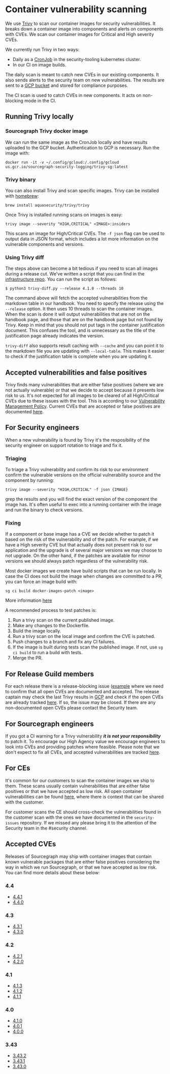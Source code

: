 # Container vulnerability scanning

We use [Trivy](https://github.com/aquasecurity/trivy) to scan our container images for security vulnerabilities. It breaks down a container image into components and alerts on components with CVEs. We scan our container images for Critical and High severity CVEs.

We currently run Trivy in two ways:

- Daily as a [CronJob](https://k8s.sgdev.org/github.com/sourcegraph/infrastructure/-/blob/security/tooling/trivy/README.md) in the security-tooling kubernetes cluster.
- In our CI on image builds.

The daily scan is meant to catch new CVEs in our existing components. It also sends alerts to the security team on new vulnerabilities. The results are sent to a [GCP bucket](https://console.cloud.google.com/storage/browser/trivy-results) and stored for compliance purposes.

The CI scan is used to catch CVEs in new components. It acts on non-blocking mode in the CI.

## Running Trivy locally

### Sourcegraph Trivy docker image

We can run the same image as the CronJob locally and have results uploaded to the GCP bucket. Authentication to GCP is necessary. Run the image with:

```
docker run -it -v ~/.config/gcloud:/.config/gcloud us.gcr.io/sourcegraph-security-logging/trivy-sg:latest
```

### Trivy binary

You can also install Trivy and scan specific images. Trivy can be installed with [homebrew](https://aquasecurity.github.io/trivy/v0.18.0/installation/):

```
brew install aquasecurity/trivy/trivy
```

Once Trivy is installed running scans on images is easy:

```
trivy image --severity "HIGH,CRITICAL" <IMAGE>:insiders
```

This scans an image for High/Critical CVEs. The `-f json` flag can be used to output data in JSON format, which includes a lot more information on the vulnerable components and versions.

### Using Trivy diff

The steps above can become a bit tedious if you need to scan all images during a release cut. We've written a script that you can find in the [infrastructure repo](https://github.com/sourcegraph/infrastructure/tree/main/security/tooling/trivy). You can run the script as follows:

```
$ python3 trivy-diff.py --release 4.1.0 --threads 10
```

The command above will fetch the accepted vulnerabilities from the markdown table in our handbook. You need to specify the release using the `--release` option. It then uses 10 threads to scan the container images. When the scan is done it will output vulnerabilities that are not on the handbook page, and those that are on the handbook page but not found by Trivy. Keep in mind that you should not put tags in the container justification document. This confuses the tool, and is unnecessary as the title of the justification page already indicates the version.

`trivy-diff` also supports result caching with `--cache` and you can point it to the markdown file you are updating with `--local-table`. This makes it easier to check if the justification table is complete when you are updating it.

## Accepted vulnerabilities and false positives

Trivy finds many vulnerabilities that are either false positives (where we are not actually vulnerable) or that we decide to accept because it presents low risk to us. It's not expected for all images to be cleared of all High/Critical CVEs due to these issues with the tool. This is according to our [Vulnerability Management Policy](../../../engineering/dev/policies/vulnerability-management-policy.md#acceptance-of-vulnerabilities). Current CVEs that are accepted or false positives are documented [here](https://github.com/sourcegraph/security-issues/issues?q=is%3Aopen+is%3Aissue+label%3Asource%2Ftrivy).

## For Security engineers

When a new vulnerability is found by Trivy it's the resposibility of the security engineer on support rotation to triage and fix it.

### Triaging

To triage a Trivy vulnerability and confirm its risk to our environment confirm the vulnerable versions on the official vulnerability source and the component by running:

```
trivy image --severity "HIGH,CRITICAL" -f json {IMAGE}
```

grep the results and you will find the exact version of the component the image has. It's often useful to exec into a running container with the image and run the binary to check versions.

### Fixing

If a component or base image has a CVE we decide whether to patch it based on the risk of the vulnerability and of the patch. For example, if we have a High severity CVE but that actually does not present risk to our application and the upgrade is of several major versions we may choose to not upgrade. On the other hand, if the patches are available for minor versions we should always patch regardless of the vulnerability risk.

Most docker images we create have build scripts that can be run locally. In case the CI does not build the image when changes are committed to a PR, you can force an image build with:

```
sg ci build docker-images-patch <image>
```

More information [here](../../../engineering/dev/process/deployments/testing.md#building-docker-images-for-a-specific-branch)

A recommended process to test patches is:

1. Run a trivy scan on the current published image.
2. Make any changes to the Dockerfile.
3. Build the image locally.
4. Run a trivy scan on the local image and confirm the CVE is patched.
5. Push changes to a branch and fix any CI failures.
6. If the image is built during tests scan the published image. If not, use `sg ci build` to run a build with tests.
7. Merge the PR.

## For Release Guild members

For each release there is a release-blocking issue ([example](https://github.com/sourcegraph/sourcegraph/issues/35774) where we need to confirm that all open CVEs are documented and accepted. The release captain may check the last Trivy results in [GCP](https://console.cloud.google.com/storage/browser/trivy-results) and check if the open CVEs are already tracked [here](https://github.com/sourcegraph/security-issues/issues?q=is%3Aopen+is%3Aissue+label%3Asource%2Ftrivy). If so, the issue may be closed. If there are any non-documented open CVEs please contact the Security team.

## For Sourcegraph engineers

If you got a CI warning for a Trivy vulnerability _**it is not your responsibility**_ to patch it. To encourage our High Agency value we encourage engineers to look into CVEs and providing patches where feasible. Please note that we don't expect to fix all CVEs, and accepted vulnerabilities are tracked [here](https://github.com/sourcegraph/security-issues/issues?q=is%3Aopen+is%3Aissue+label%3Asource%2Ftrivy).

## For CEs

It's common for our customers to scan the container images we ship to them. These scans usually contain vulnerabilities that are either false positives or that we have accepted as low risk. All open container vulnerabilities can be found [here](https://github.com/sourcegraph/security-issues/issues?q=is%3Aissue+is%3Aopen+label%3Asource%2Ftrivy), where there is context that can be shared with the customer.

For customer scans the CE should cross-check the vulnerabilities found in the customer scan with the ones we have documented in the `security-issues` repository. If we missed any please bring it to the attention of the Security team in the #security channel.

## Accepted CVEs

Releases of Sourcegraph may ship with container images that contain known vulnerable
packages that are either false positives considering the way in which we run Sourcegraph,
or that we have accepted as low risk. You can find more details about these below:

### 4.4

- [4.4.1](./4-4-1.md)
- [4.4.0](./4-4-0.md)

### 4.3

- [4.3.1](./4-3-1.md)
- [4.3.0](./4-3-0.md)

### 4.2

- [4.2.1](./4-2-1.md)
- [4.2.0](./4-2-0.md)

### 4.1

- [4.1.3](./4-1-3.md)
- [4.1.2](./4-1-2.md)
- [4.1.1](./4-1-1.md)

### 4.0

- [4.1.0](./4-1-0.md)
- [4.0.1](./4-0-1.md)
- [4.0.0](./4-0-0.md)

### 3.43

- [3.43.2](./3-43-2.md)
- [3.43.1](./3-43-1.md)
- [3.43.0](./3-43-0.md)
